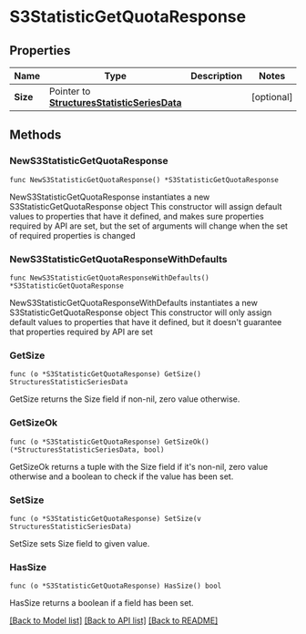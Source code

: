 # S3StatisticGetQuotaResponse

## Properties

Name | Type | Description | Notes
------------ | ------------- | ------------- | -------------
**Size** | Pointer to [**StructuresStatisticSeriesData**](StructuresStatisticSeriesData.md) |  | [optional] 

## Methods

### NewS3StatisticGetQuotaResponse

`func NewS3StatisticGetQuotaResponse() *S3StatisticGetQuotaResponse`

NewS3StatisticGetQuotaResponse instantiates a new S3StatisticGetQuotaResponse object
This constructor will assign default values to properties that have it defined,
and makes sure properties required by API are set, but the set of arguments
will change when the set of required properties is changed

### NewS3StatisticGetQuotaResponseWithDefaults

`func NewS3StatisticGetQuotaResponseWithDefaults() *S3StatisticGetQuotaResponse`

NewS3StatisticGetQuotaResponseWithDefaults instantiates a new S3StatisticGetQuotaResponse object
This constructor will only assign default values to properties that have it defined,
but it doesn't guarantee that properties required by API are set

### GetSize

`func (o *S3StatisticGetQuotaResponse) GetSize() StructuresStatisticSeriesData`

GetSize returns the Size field if non-nil, zero value otherwise.

### GetSizeOk

`func (o *S3StatisticGetQuotaResponse) GetSizeOk() (*StructuresStatisticSeriesData, bool)`

GetSizeOk returns a tuple with the Size field if it's non-nil, zero value otherwise
and a boolean to check if the value has been set.

### SetSize

`func (o *S3StatisticGetQuotaResponse) SetSize(v StructuresStatisticSeriesData)`

SetSize sets Size field to given value.

### HasSize

`func (o *S3StatisticGetQuotaResponse) HasSize() bool`

HasSize returns a boolean if a field has been set.


[[Back to Model list]](../README.md#documentation-for-models) [[Back to API list]](../README.md#documentation-for-api-endpoints) [[Back to README]](../README.md)


